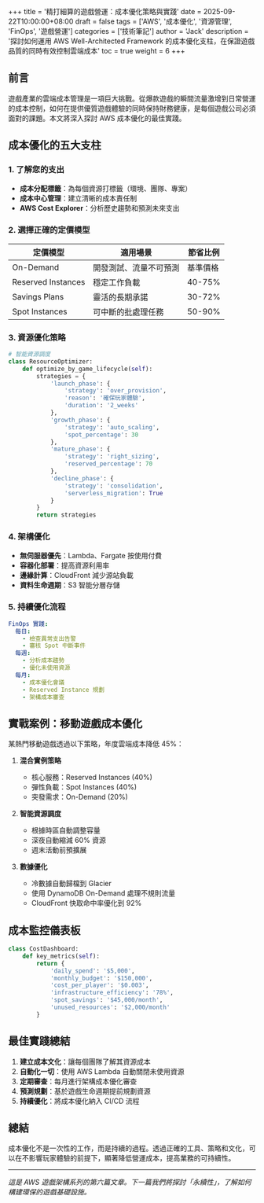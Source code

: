 +++
title = '精打細算的遊戲營運：成本優化策略與實踐'
date = 2025-09-22T10:00:00+08:00
draft = false
tags = ['AWS', '成本優化', '資源管理', 'FinOps', '遊戲營運']
categories = ['技術筆記']
author = 'Jack'
description = '探討如何運用 AWS Well-Architected Framework 的成本優化支柱，在保證遊戲品質的同時有效控制雲端成本'
toc = true
weight = 6
+++

## 前言

遊戲產業的雲端成本管理是一項巨大挑戰。從爆款遊戲的瞬間流量激增到日常營運的成本控制，如何在提供優質遊戲體驗的同時保持財務健康，是每個遊戲公司必須面對的課題。本文將深入探討 AWS 成本優化的最佳實踐。

## 成本優化的五大支柱

### 1. 了解您的支出
- **成本分配標籤**：為每個資源打標籤（環境、團隊、專案）
- **成本中心管理**：建立清晰的成本責任制
- **AWS Cost Explorer**：分析歷史趨勢和預測未來支出

### 2. 選擇正確的定價模型

| 定價模型 | 適用場景 | 節省比例 |
|---------|---------|----------|
| On-Demand | 開發測試、流量不可預測 | 基準價格 |
| Reserved Instances | 穩定工作負載 | 40-75% |
| Savings Plans | 靈活的長期承諾 | 30-72% |
| Spot Instances | 可中斷的批處理任務 | 50-90% |

### 3. 資源優化策略

```python
# 智能資源調度
class ResourceOptimizer:
    def optimize_by_game_lifecycle(self):
        strategies = {
            'launch_phase': {
                'strategy': 'over_provision',
                'reason': '確保玩家體驗',
                'duration': '2_weeks'
            },
            'growth_phase': {
                'strategy': 'auto_scaling',
                'spot_percentage': 30
            },
            'mature_phase': {
                'strategy': 'right_sizing',
                'reserved_percentage': 70
            },
            'decline_phase': {
                'strategy': 'consolidation',
                'serverless_migration': True
            }
        }
        return strategies
```

### 4. 架構優化

- **無伺服器優先**：Lambda、Fargate 按使用付費
- **容器化部署**：提高資源利用率
- **邊緣計算**：CloudFront 減少源站負載
- **資料生命週期**：S3 智能分層存儲

### 5. 持續優化流程

```yaml
FinOps 實踐:
  每日:
    - 檢查異常支出告警
    - 審核 Spot 中斷事件
  每週:
    - 分析成本趨勢
    - 優化未使用資源
  每月:
    - 成本優化會議
    - Reserved Instance 規劃
    - 架構成本審查
```

## 實戰案例：移動遊戲成本優化

某熱門移動遊戲透過以下策略，年度雲端成本降低 45%：

1. **混合實例策略**
   - 核心服務：Reserved Instances (40%)
   - 彈性負載：Spot Instances (40%)
   - 突發需求：On-Demand (20%)

2. **智能資源調度**
   - 根據時區自動調整容量
   - 深夜自動縮減 60% 資源
   - 週末活動前預擴展

3. **數據優化**
   - 冷數據自動歸檔到 Glacier
   - 使用 DynamoDB On-Demand 處理不規則流量
   - CloudFront 快取命中率優化到 92%

## 成本監控儀表板

```python
class CostDashboard:
    def key_metrics(self):
        return {
            'daily_spend': '$5,000',
            'monthly_budget': '$150,000',
            'cost_per_player': '$0.003',
            'infrastructure_efficiency': '78%',
            'spot_savings': '$45,000/month',
            'unused_resources': '$2,000/month'
        }
```

## 最佳實踐總結

1. **建立成本文化**：讓每個團隊了解其資源成本
2. **自動化一切**：使用 AWS Lambda 自動關閉未使用資源
3. **定期審查**：每月進行架構成本優化審查
4. **預測規劃**：基於遊戲生命週期提前規劃資源
5. **持續優化**：將成本優化納入 CI/CD 流程

## 總結

成本優化不是一次性的工作，而是持續的過程。透過正確的工具、策略和文化，可以在不影響玩家體驗的前提下，顯著降低營運成本，提高業務的可持續性。

---

*這是 AWS 遊戲架構系列的第六篇文章。下一篇我們將探討「永續性」，了解如何構建環保的遊戲基礎設施。*